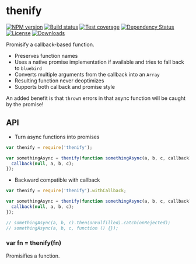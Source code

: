 
# thenify

[![NPM version][npm-image]][npm-url]
[![Build status][travis-image]][travis-url]
[![Test coverage][coveralls-image]][coveralls-url]
[![Dependency Status][david-image]][david-url]
[![License][license-image]][license-url]
[![Downloads][downloads-image]][downloads-url]

Promisify a callback-based function.

- Preserves function names
- Uses a native promise implementation if available and tries to fall back to `bluebird`
- Converts multiple arguments from the callback into an `Array`
- Resulting function never deoptimizes
- Supports both callback and promise style

An added benefit is that `throw`n errors in that async function will be caught by the promise!

## API

- Turn async functions into promises

```js
var thenify = require('thenify');

var somethingAsync = thenify(function somethingAsync(a, b, c, callback) {
  callback(null, a, b, c);
});
```

- Backward compatible with callback

```js
var thenify = require('thenify').withCallback;

var somethingAsync = thenify(function somethingAsync(a, b, c, callback) {
  callback(null, a, b, c);
});

// somethingAsync(a, b, c).then(onFulfilled).catch(onRejected);
// somethingAsync(a, b, c, function () {});
```

### var fn = thenify(fn)

Promisifies a function.

[gitter-image]: https://badges.gitter.im/thenables/thenify.png
[gitter-url]: https://gitter.im/thenables/thenify
[npm-image]: https://img.shields.io/npm/v/thenify.svg?style=flat-square
[npm-url]: https://npmjs.org/package/thenify
[github-tag]: http://img.shields.io/github/tag/thenables/thenify.svg?style=flat-square
[github-url]: https://github.com/thenables/thenify/tags
[travis-image]: https://img.shields.io/travis/thenables/thenify.svg?style=flat-square
[travis-url]: https://travis-ci.org/thenables/thenify
[coveralls-image]: https://img.shields.io/coveralls/thenables/thenify.svg?style=flat-square
[coveralls-url]: https://coveralls.io/r/thenables/thenify
[david-image]: http://img.shields.io/david/thenables/thenify.svg?style=flat-square
[david-url]: https://david-dm.org/thenables/thenify
[license-image]: http://img.shields.io/npm/l/thenify.svg?style=flat-square
[license-url]: LICENSE
[downloads-image]: http://img.shields.io/npm/dm/thenify.svg?style=flat-square
[downloads-url]: https://npmjs.org/package/thenify
